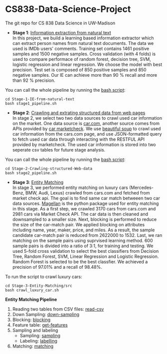 # CS838-Data-Science-Project
The git repo for CS 838 Data Science in UW-Madison

* **Stage 1**: [Information extraction from natural text](https://sites.google.com/site/anhaidgroup/courses/cs-838-spring-2018/project-description/stage-1)<br>
In this project, we build a learning based information extractor which can extract person 
names from natural text documents. The data we used is IMDb users' comments.
Training set contains 1461 positive samples and 1500 negative samples.
Cross validation (with 4 folds) is used to compare performace of random forest, decision tree,
SVM, logistic regression and linear regression. We choose the model with best precision. Test set is
composed of 850 positive samples and 850 negative samples. Our IE can achieve more than 90 % recall
and more than 92 % precision.

You can call the whole pipeline by running the [bash script](./Stage-1-IE-from-natural-text/stage1_pipeline.sh):

```
cd Stage-1-IE-from-natural-text
bash stage1_pipeline.sh
```

* **Stage 2**: [Crawling and extrating structured data from web pages](https://sites.google.com/site/anhaidgroup/courses/cs-838-spring-2018/project-description/stage-2)<br>
In stage 2, we select two two data sources to crawl used car information on the market. One data source is [car.com](https://www.cars.com/), another source comes from APIs provided by [car marketcheck](https://apidocs.marketcheck.com/). We use [beautiful soup](https://www.crummy.com/software/BeautifulSoup/) to crawl used car information from the cars.com page, and use JSON-formatted query to fetch used car data through interacting with the RESTFUL API provided by marketcheck. The used car information is stored into two seperate csv tables for future stage analysis.

You can call the whole pipeline by running the [bash script](./Stage-2-Crawling-structured-Web-data/stage2_pipeline.sh):

```
cd Stage-2-Crawling-structured-Web-data
bash stage2_pipeline.sh
```

* **Stage 3**: [Entity Matching](https://sites.google.com/site/anhaidgroup/courses/cs-838-spring-2018/project-description/stage-3)<br>
In stage 3, we performed entity matching on luxury cars (Mercedes-Benz, BMW, Audi, Lexus) crawled from cars.com and fetched from market check api. The goal is to find same car match betweeen two car data sources. [Magellan](https://sites.google.com/site/anhaidgroup/projects/magellan/py_entitymatching) is the python package used for entity matching in this stage. As a first step, we crawled 3170 cars from cars.com and 2981 cars via Market Check API. The car data is then cleaned and downsampled to a smaller size. Next, blocking is performed to reduce the size of the car-match pair. We applied blocking on attributes including name, year, maker, price, and miles. As a result, the sample candidate car-match pair is reduced from 2622000 to 1532. Last, we ran matching on the sample pairs using suprvised learning method. 600 sample pairs is divided into a ratio of 3:1, for training and testing. We used 5-fold cross validation to select the best classifiers from Decision Tree, Random Forest, SVM, Linear Regression and Logistic Regression. Random Forest is selected to be the best classfier. We achieved a precision of 97.01% and a recall of 98.48%.

To run the script to crawl luxury cars:
```
cd Stage-3-Entity-Matching/src
bash crawl_luxury_car.sh
```

**Entity Matching Pipeline**

1. Reading two tables from CSV files: [read-csv](Stage-3-Entity-Matching/notebooks/read-csv.ipynb)
2. Down Sampling: [down-sampling](Stage-3-Entity-Matching/notebooks/down-sampling.ipynb)
3. Blocking: [blocking](Stage-3-Entity-Matching/notebooks/block.ipynb)
4. Feature table: [get-features](Stage-3-Entity-Matching/notebooks/features.ipynb)
5. Sampling and labeling
	* Sampling: [sampling](Stage-3-Entity-Matching/notebooks/sample.ipynb)
	* Labeling: [labelling](Stage-3-Entity-Matching/notebooks/label.ipynb)
6. Matching: [matching](Stage-3-Entity-Matching/notebooks/match.ipynb)




